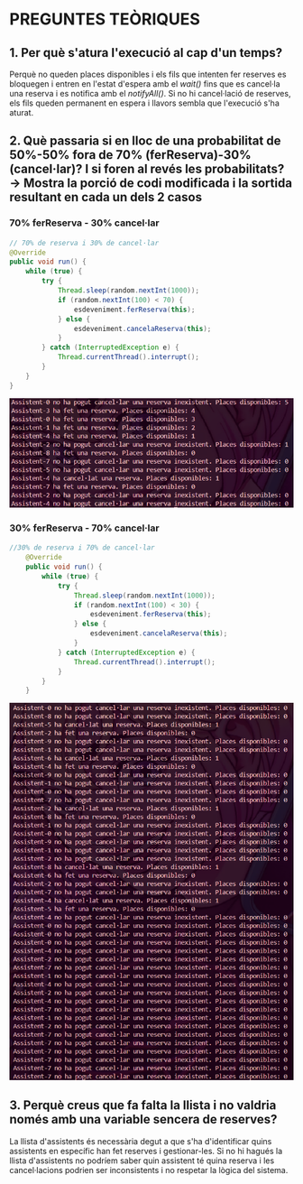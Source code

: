 # PREGUNTES TEÒRIQUES

## 1. Per què s'atura l'execució al cap d'un temps?

Perquè no queden places disponibles i els fils que intenten fer reserves es bloquegen i entren en l'estat d'espera amb el *wait()* fins que es cancel·la una reserva i es notifica amb el *notifyAll()*. Si no hi cancel·lació de reserves, els fils queden permanent en espera i llavors sembla que l'execució s'ha aturat.

## 2. Què passaria si en lloc de una probabilitat de 50%-50% fora de 70% (ferReserva)-30% (cancel·lar)? I si foren al revés les probabilitats? → Mostra la porció de codi modificada i la sortida resultant en cada un dels 2 casos

### 70% ferReserva - 30% cancel·lar

```java
// 70% de reserva i 30% de cancel·lar
@Override
public void run() {
    while (true) {
        try {
            Thread.sleep(random.nextInt(1000));
            if (random.nextInt(100) < 70) {
                esdeveniment.ferReserva(this);
            } else {
                esdeveniment.cancelaReserva(this);
            }
        } catch (InterruptedException e) {
            Thread.currentThread().interrupt();
        }
    }
}
```
![alt text](image.png)

### 30% ferReserva - 70% cancel·lar
```java
//30% de reserva i 70% de cancel·lar
    @Override
    public void run() {
        while (true) {
            try {
                Thread.sleep(random.nextInt(1000));
                if (random.nextInt(100) < 30) {
                    esdeveniment.ferReserva(this);
                } else {
                    esdeveniment.cancelaReserva(this);
                }
            } catch (InterruptedException e) {
                Thread.currentThread().interrupt();
            }
        }
    }
```
![alt text](image-1.png)

## 3. Perquè creus que fa falta la llista i no valdria només amb una variable sencera de reserves?

La llista d'assistents és necessària degut a que s'ha d'identificar quins assistents en específic han fet reserves i gestionar-les. Si no hi hagués la llista d'assistents no podríem saber quin assistent té quina reserva i les cancel·lacions podrien ser inconsistents i no respetar la lògica del sistema.